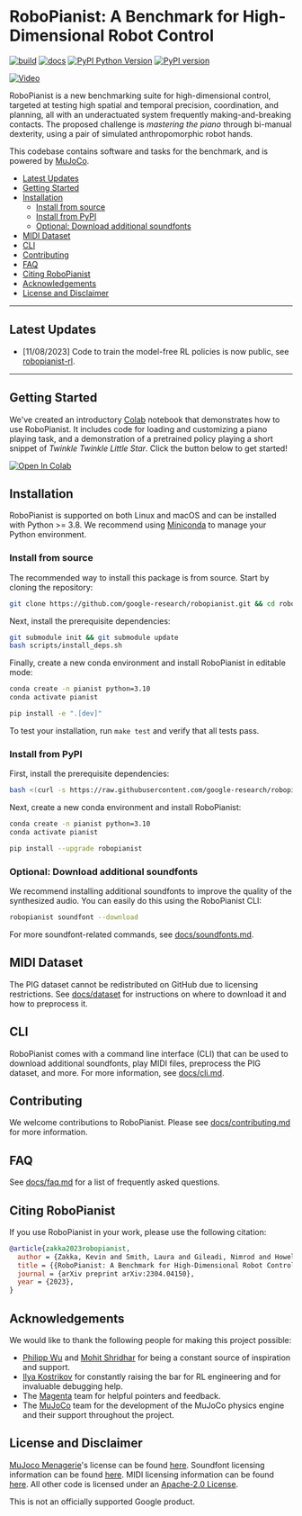 # RoboPianist: A Benchmark for High-Dimensional Robot Control

[![build][tests-badge]][tests]
[![docs][docs-badge]][docs]
[![PyPI Python Version][pypi-versions-badge]][pypi]
[![PyPI version][pypi-badge]][pypi]

[tests-badge]: https://github.com/google-research/robopianist/actions/workflows/ci.yml/badge.svg
[docs-badge]: https://github.com/google-research/robopianist/actions/workflows/docs.yml/badge.svg
[tests]: https://github.com/google-research/robopianist/actions/workflows/ci.yml
[docs]: https://google-research.github.io/robopianist/
[pypi-versions-badge]: https://img.shields.io/pypi/pyversions/robopianist
[pypi-badge]: https://badge.fury.io/py/robopianist.svg
[pypi]: https://pypi.org/project/robopianist/

[![Video](http://img.youtube.com/vi/VBFn_Gg0yD8/hqdefault.jpg)](https://youtu.be/VBFn_Gg0yD8)

RoboPianist is a new benchmarking suite for high-dimensional control, targeted at testing high spatial and temporal precision, coordination, and planning, all with an underactuated system frequently making-and-breaking contacts. The proposed challenge is *mastering the piano* through bi-manual dexterity, using a pair of simulated anthropomorphic robot hands.

This codebase contains software and tasks for the benchmark, and is powered by [MuJoCo](https://mujoco.org/).

- [Latest Updates](#latest-updates)
- [Getting Started](#getting-started)
- [Installation](#installation)
  - [Install from source](#install-from-source)
  - [Install from PyPI](#install-from-pypi)
  - [Optional: Download additional soundfonts](#optional-download-additional-soundfonts)
- [MIDI Dataset](#midi-dataset)
- [CLI](#cli)
- [Contributing](#contributing)
- [FAQ](#faq)
- [Citing RoboPianist](#citing-robopianist)
- [Acknowledgements](#acknowledgements)
- [License and Disclaimer](#license-and-disclaimer)

-------

## Latest Updates

- [11/08/2023] Code to train the model-free RL policies is now public, see [robopianist-rl](https://github.com/kevinzakka/robopianist-rl).

-------

## Getting Started

We've created an introductory [Colab](https://colab.research.google.com/github/google-research/robopianist/blob/main/tutorial.ipynb) notebook that demonstrates how to use RoboPianist. It includes code for loading and customizing a piano playing task, and a demonstration of a pretrained policy playing a short snippet of *Twinkle Twinkle Little Star*. Click the button below to get started!

[![Open In Colab](https://colab.research.google.com/assets/colab-badge.svg)](https://colab.research.google.com/github/google-research/robopianist/blob/main/tutorial.ipynb)

## Installation

RoboPianist is supported on both Linux and macOS and can be installed with Python >= 3.8. We recommend using [Miniconda](https://docs.conda.io/en/latest/miniconda.html) to manage your Python environment.

### Install from source

The recommended way to install this package is from source. Start by cloning the repository:

```bash
git clone https://github.com/google-research/robopianist.git && cd robopianist
```

Next, install the prerequisite dependencies:

```bash
git submodule init && git submodule update
bash scripts/install_deps.sh
```

Finally, create a new conda environment and install RoboPianist in editable mode:

```bash
conda create -n pianist python=3.10
conda activate pianist

pip install -e ".[dev]"
```

To test your installation, run `make test` and verify that all tests pass.

### Install from PyPI

First, install the prerequisite dependencies:

```bash
bash <(curl -s https://raw.githubusercontent.com/google-research/robopianist/main/scripts/install_deps.sh) --no-soundfonts
```

Next, create a new conda environment and install RoboPianist:

```bash
conda create -n pianist python=3.10
conda activate pianist

pip install --upgrade robopianist
```

### Optional: Download additional soundfonts

We recommend installing additional soundfonts to improve the quality of the synthesized audio. You can easily do this using the RoboPianist CLI:

```bash
robopianist soundfont --download
```

For more soundfont-related commands, see [docs/soundfonts.md](docs/soundfonts.md).

## MIDI Dataset

The PIG dataset cannot be redistributed on GitHub due to licensing restrictions. See [docs/dataset](docs/dataset.md) for instructions on where to download it and how to preprocess it.

## CLI

RoboPianist comes with a command line interface (CLI) that can be used to download additional soundfonts, play MIDI files, preprocess the PIG dataset, and more. For more information, see [docs/cli.md](docs/cli.md).

## Contributing

We welcome contributions to RoboPianist. Please see [docs/contributing.md](docs/contributing.md) for more information.

## FAQ

See [docs/faq.md](docs/faq.md) for a list of frequently asked questions.

## Citing RoboPianist

If you use RoboPianist in your work, please use the following citation:

```bibtex
@article{zakka2023robopianist,
  author = {Zakka, Kevin and Smith, Laura and Gileadi, Nimrod and Howell, Taylor and Peng, Xue Bin and Singh, Sumeet and Tassa, Yuval and Florence, Pete and Zeng, Andy and Abbeel, Pieter},
  title = {{RoboPianist: A Benchmark for High-Dimensional Robot Control}},
  journal = {arXiv preprint arXiv:2304.04150},
  year = {2023},
}
```

## Acknowledgements

We would like to thank the following people for making this project possible:

- [Philipp Wu](https://www.linkedin.com/in/wuphilipp/) and [Mohit Shridhar](https://mohitshridhar.com/) for being a constant source of inspiration and support.
- [Ilya Kostrikov](https://www.kostrikov.xyz/) for constantly raising the bar for RL engineering and for invaluable debugging help.
- The [Magenta](https://magenta.tensorflow.org/) team for helpful pointers and feedback.
- The [MuJoCo](https://mujoco.org/) team for the development of the MuJoCo physics engine and their support throughout the project.

## License and Disclaimer

[MuJoco Menagerie](https://github.com/deepmind/mujoco_menagerie)'s license can be found [here](https://github.com/deepmind/mujoco_menagerie/blob/main/LICENSE). Soundfont licensing information can be found [here](docs/soundfonts.md). MIDI licensing information can be found [here](docs/dataset.md). All other code is licensed under an [Apache-2.0 License](LICENSE).

This is not an officially supported Google product.
